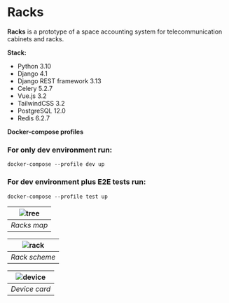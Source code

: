 # Racks
**Racks** is a prototype of a space accounting system for telecommunication cabinets and racks.

**Stack:**
- Python 3.10
- Django 4.1
- Django REST framework 3.13
- Celery 5.2.7
- Vue.js 3.2
- TailwindCSS 3.2
- PostgreSQL 12.0
- Redis 6.2.7 

**Docker-compose profiles**

### For only dev environment run:
```
docker-compose --profile dev up
```

### For dev environment plus E2E tests run:
```
docker-compose --profile test up
```

| ![tree](https://user-images.githubusercontent.com/96002587/202865424-5f57d33c-c63a-408e-9f22-4954feb4a296.png) |
|:--:| 
| *Racks map* |

| ![rack](https://user-images.githubusercontent.com/96002587/202865427-89bec5c8-be2b-4deb-b27d-4561139d4c3a.png) |
|:--:| 
| *Rack scheme* |

| ![device](https://user-images.githubusercontent.com/96002587/202913588-40c33092-f082-41b4-bda2-e986c5b4e89a.png) |
|:--:| 
| *Device card* |
